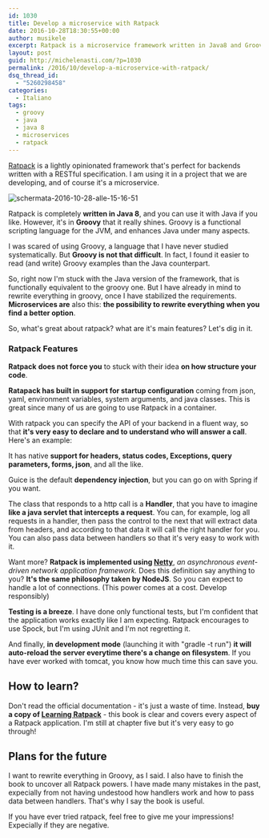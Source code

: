 ```yaml
---
id: 1030
title: Develop a microservice with Ratpack
date: 2016-10-28T18:30:55+00:00
author: musikele
excerpt: Ratpack is a microservice framework written in Java8 and Groovy. It really helps to write applications with complex requirements.
layout: post
guid: http://michelenasti.com/?p=1030
permalink: /2016/10/develop-a-microservice-with-ratpack/
dsq_thread_id:
  - "5260298458"
categories:
  - Italiano
tags:
  - groovy
  - java
  - java 8
  - microservices
  - ratpack
---
```

[Ratpack](https://ratpack.io) is a lightly opinionated framework that's perfect for backends written with a RESTful specification. I am using it in a project that we are developing, and of course it's a microservice.

<img class="wp-image-1122 aligncenter" src="https://i1.wp.com/michelenasti.com/uploads/2016/10/Schermata-2016-10-28-alle-15.16.51.png?resize=551%2C205" alt="schermata-2016-10-28-alle-15-16-51" srcset="https://i1.wp.com/michelenasti.com/uploads/2016/10/Schermata-2016-10-28-alle-15.16.51.png?w=551 551w, https://i1.wp.com/michelenasti.com/uploads/2016/10/Schermata-2016-10-28-alle-15.16.51.png?resize=300%2C112 300w" sizes="(max-width: 551px) 100vw, 551px" data-recalc-dims="1" />

Ratpack is completely **written in Java 8**, and you can use it with Java if you like. However, it's in **Groovy** that it really shines. Groovy is a functional scripting language for the JVM, and enhances Java under many aspects.

I was scared of using Groovy, a language that I have never studied systematically. But **Groovy is not that difficult**. In fact, I found it easier to read (and write) Groovy examples than the Java counterpart.

So, right now I'm stuck with the Java version of the framework, that is functionally equivalent to the groovy one. But I have already in mind to rewrite everything in groovy, once I have stabilized the requirements. **Microservices are** also this: **the possibility to rewrite everything when you find a better option**.

So, what's great about ratpack? what are it's main features? Let's dig in it.

### Ratpack Features

**Ratpack** **does not force you** to stuck with their idea **on how structure your code**.

**Ratapack has built in support for startup configuration** coming from json, yaml, environment variables, system arguments, and java classes. This is great since many of us are going to use Ratpack in a container.

With ratpack you can specify the API of your backend in a fluent way, so that **it's very easy to declare and to understand who will answer a call**. Here's an example:

<div class="gist-oembed" data-gist="musikele/0a32762eddc82d1de801e66029dcdb07.json">
</div>

It has native **support for headers, status codes, Exceptions, query parameters, forms, json**, and all the like.

Guice is the default **dependency injection**, but you can go on with Spring if you want.

The class that responds to a http call is a **Handler**, that you have to imagine **like a java servlet that intercepts a request**.  You can, for example, log all requests in a handler, then pass the control to the next that will extract data from headers, and according to that data it will call the right handler for you. You can also pass data between handlers so that it's very easy to work with it.

Want more? **Ratpack is implemented using [Netty](http://netty.io)**, <span class="s1"><i>an asynchronous event-driven network application framework. </i>Does this definition say anything to you? <strong>It's the same philosophy taken by NodeJS</strong>. So you can expect to handle a lot of connections. (This power comes at a cost. Develop responsibly)</span>

**Testing is a breeze**. I have done only functional tests, but I'm confident that the application works exactly like I am expecting. Ratpack encourages to use Spock, but I'm using JUnit and I'm not regretting it.

And finally, **in development mode** (launching it with "gradle -t run") **it will auto-reload the server everytime there's a change on filesystem**. If you have ever worked with tomcat, you know how much time this can save you.

## How to learn?

Don't read the official documentation - it's just a waste of time. Instead, **buy a copy of [Learning Ratpack](http://shop.oreilly.com/product/0636920037545.do)** - this book is clear and covers every aspect of a Ratpack application. I'm still at chapter five but it's very easy to go through!

## Plans for the future

I want to rewrite everything in Groovy, as I said. I also have to finish the book to uncover all Ratpack powers. I have made many mistakes in the past, expecially from not having undestood how handlers work and how to pass data between handlers. That's why I say the book is useful.

If you have ever tried ratpack, feel free to give me your impressions! Expecially if they are negative.